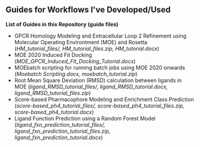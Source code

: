 ## Guides for Workflows I've Developed/Used

**List of Guides in this Repository (guide files)**
+ GPCR Homology Modeling and Extracellular Loop 2 Refinement using Molecular Operating Environtment (MOE) and Rosetta (*HM_tutorial_files/, HM_tutorial_files.zip, HM_tutorial.docx*)
+ MOE 2020 Induced Fit Docking (*MOE_GPCR_Induced_Fit_Docking_Tutorial.docx*)
+ MOEbatch scripting for running batch jobs using MOE 2020 onwards (*Moebatch Scripting.docx, moebatch_tutorial.zip*)
+ Root Mean Square Deviation (RMSD) calculation between ligands in MOE (*ligand_RMSD_tutorial_files/, ligand_RMSD_tutorial.docx, ligand_RMSD_tutorial_files.zip*)
+ Score-based Pharmacophore Modeling and Enrichment Class Prediction (*score-based_ph4_tutorial_files/, score-based_ph4_tutorial_files.zip, score-based_ph4_tutorial.docx*)
+ Ligand Function Prediction using a Random Forest Model (*ligand_fxn_prediction_tutorial_files/, ligand_fxn_prediction_tutorial_files.zip, ligand_fxn_prediction_tutorial.docx*)
